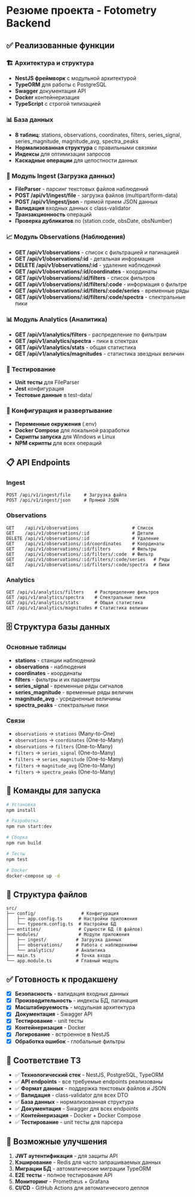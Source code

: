 # Резюме проекта - Fotometry Backend

## ✅ Реализованные функции

### 🏗️ Архитектура и структура
- **NestJS фреймворк** с модульной архитектурой
- **TypeORM** для работы с PostgreSQL
- **Swagger** документация API
- **Docker** контейнеризация
- **TypeScript** с строгой типизацией

### 📊 База данных
- **8 таблиц**: stations, observations, coordinates, filters, series_signal, series_magnitude, magnitude_avg, spectra_peaks
- **Нормализованная структура** с правильными связями
- **Индексы** для оптимизации запросов
- **Каскадные операции** для целостности данных

### 🔄 Модуль Ingest (Загрузка данных)
- **FileParser** - парсинг текстовых файлов наблюдений
- **POST /api/v1/ingest/file** - загрузка файлов (multipart/form-data)
- **POST /api/v1/ingest/json** - прямой прием JSON данных
- **Валидация** входных данных с class-validator
- **Транзакционность** операций
- **Проверка дубликатов** по (station.code, obsDate, obsNumber)

### 📈 Модуль Observations (Наблюдения)
- **GET /api/v1/observations** - список с фильтрацией и пагинацией
- **GET /api/v1/observations/:id** - детальная информация
- **DELETE /api/v1/observations/:id** - удаление наблюдений
- **GET /api/v1/observations/:id/coordinates** - координаты
- **GET /api/v1/observations/:id/filters** - список фильтров
- **GET /api/v1/observations/:id/filters/:code** - информация о фильтре
- **GET /api/v1/observations/:id/filters/:code/series** - временные ряды
- **GET /api/v1/observations/:id/filters/:code/spectra** - спектральные пики

### 📊 Модуль Analytics (Аналитика)
- **GET /api/v1/analytics/filters** - распределение по фильтрам
- **GET /api/v1/analytics/spectra** - пики в спектрах
- **GET /api/v1/analytics/stats** - общая статистика
- **GET /api/v1/analytics/magnitudes** - статистика звездных величин

### 🧪 Тестирование
- **Unit тесты** для FileParser
- **Jest** конфигурация
- **Тестовые данные** в test-data/

### 🔧 Конфигурация и развертывание
- **Переменные окружения** (.env)
- **Docker Compose** для локальной разработки
- **Скрипты запуска** для Windows и Linux
- **NPM скрипты** для всех операций

## 📋 API Endpoints

### Ingest
```
POST /api/v1/ingest/file     # Загрузка файла
POST /api/v1/ingest/json     # Прямой JSON
```

### Observations
```
GET    /api/v1/observations                    # Список
GET    /api/v1/observations/:id                # Детали
DELETE /api/v1/observations/:id                # Удаление
GET    /api/v1/observations/:id/coordinates    # Координаты
GET    /api/v1/observations/:id/filters        # Фильтры
GET    /api/v1/observations/:id/filters/:code  # Фильтр
GET    /api/v1/observations/:id/filters/:code/series   # Ряды
GET    /api/v1/observations/:id/filters/:code/spectra  # Пики
```

### Analytics
```
GET /api/v1/analytics/filters    # Распределение фильтров
GET /api/v1/analytics/spectra    # Спектральные пики
GET /api/v1/analytics/stats      # Общая статистика
GET /api/v1/analytics/magnitudes # Статистика величин
```

## 🗄️ Структура базы данных

### Основные таблицы
- **stations** - станции наблюдений
- **observations** - наблюдения
- **coordinates** - координаты
- **filters** - фильтры и их параметры
- **series_signal** - временные ряды сигналов
- **series_magnitude** - временные ряды величин
- **magnitude_avg** - усредненные величины
- **spectra_peaks** - спектральные пики

### Связи
- `observations` → `stations` (Many-to-One)
- `observations` → `coordinates` (One-to-Many)
- `observations` → `filters` (One-to-Many)
- `filters` → `series_signal` (One-to-Many)
- `filters` → `series_magnitude` (One-to-Many)
- `filters` → `magnitude_avg` (One-to-Many)
- `filters` → `spectra_peaks` (One-to-Many)

## 🚀 Команды для запуска

```bash
# Установка
npm install

# Разработка
npm run start:dev

# Сборка
npm run build

# Тесты
npm test

# Docker
docker-compose up -d
```

## 📁 Структура файлов

```
src/
├── config/                 # Конфигурация
│   ├── app.config.ts      # Настройки приложения
│   └── typeorm.config.ts  # Настройки БД
├── entities/              # Сущности БД (8 файлов)
├── modules/               # Модули приложения
│   ├── ingest/           # Загрузка данных
│   ├── observations/     # Работа с наблюдениями
│   └── analytics/        # Аналитика
├── main.ts               # Точка входа
└── app.module.ts         # Главный модуль
```

## ✅ Готовность к продакшену

- [x] **Безопасность** - валидация входных данных
- [x] **Производительность** - индексы БД, пагинация
- [x] **Масштабируемость** - модульная архитектура
- [x] **Документация** - Swagger API
- [x] **Тестирование** - unit тесты
- [x] **Контейнеризация** - Docker
- [x] **Логирование** - встроенное в NestJS
- [x] **Обработка ошибок** - глобальные фильтры

## 🎯 Соответствие ТЗ

- ✅ **Технологический стек** - NestJS, PostgreSQL, TypeORM
- ✅ **API endpoints** - все требуемые endpoints реализованы
- ✅ **Формат данных** - поддержка текстовых файлов и JSON
- ✅ **Валидация** - class-validator для всех DTO
- ✅ **База данных** - нормализованная структура
- ✅ **Документация** - Swagger для всех endpoints
- ✅ **Контейнеризация** - Docker + Docker Compose
- ✅ **Тестирование** - unit тесты для парсера

## 🔮 Возможные улучшения

1. **JWT аутентификация** - для защиты API
2. **Кэширование** - Redis для часто запрашиваемых данных
3. **Миграции БД** - автоматические миграции TypeORM
4. **E2E тесты** - полное тестирование API
5. **Мониторинг** - Prometheus + Grafana
6. **CI/CD** - GitHub Actions для автоматического деплоя

